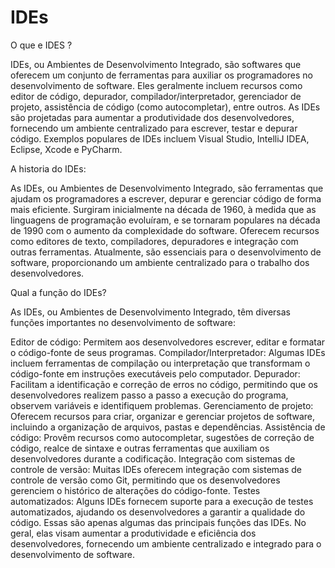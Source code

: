 # IDEs

O que e IDES ?

IDEs, ou Ambientes de Desenvolvimento Integrado, são softwares que oferecem um conjunto de ferramentas para auxiliar os programadores no desenvolvimento de software. Eles geralmente incluem recursos como editor de código, depurador, compilador/interpretador, gerenciador de projeto, assistência de código (como autocompletar), entre outros. As IDEs são projetadas para aumentar a produtividade dos desenvolvedores, fornecendo um ambiente centralizado para escrever, testar e depurar código. Exemplos populares de IDEs incluem Visual Studio, IntelliJ IDEA, Eclipse, Xcode e PyCharm.

A historia do IDEs:

 As IDEs, ou Ambientes de Desenvolvimento Integrado, são ferramentas que ajudam os programadores a escrever, depurar e gerenciar código de forma mais eficiente. Surgiram inicialmente na década de 1960, à medida que as linguagens de programação evoluíram, e se tornaram populares na década de 1990 com o aumento da complexidade do software. Oferecem recursos como editores de texto, compiladores, depuradores e integração com outras ferramentas. Atualmente, são essenciais para o desenvolvimento de software, proporcionando um ambiente centralizado para o trabalho dos desenvolvedores.
  
Qual a função do IDEs?

 As IDEs, ou Ambientes de Desenvolvimento Integrado, têm diversas funções importantes no desenvolvimento de software:

Editor de código: Permitem aos desenvolvedores escrever, editar e formatar o código-fonte de seus programas.
Compilador/Interpretador: Algumas IDEs incluem ferramentas de compilação ou interpretação que transformam o código-fonte em instruções executáveis pelo computador.
Depurador: Facilitam a identificação e correção de erros no código, permitindo que os desenvolvedores realizem passo a passo a execução do programa, observem variáveis e identifiquem problemas.
Gerenciamento de projeto: Oferecem recursos para criar, organizar e gerenciar projetos de software, incluindo a organização de arquivos, pastas e dependências.
Assistência de código: Provêm recursos como autocompletar, sugestões de correção de código, realce de sintaxe e outras ferramentas que auxiliam os desenvolvedores durante a codificação.
Integração com sistemas de controle de versão: Muitas IDEs oferecem integração com sistemas de controle de versão como Git, permitindo que os desenvolvedores gerenciem o histórico de alterações do código-fonte.
Testes automatizados: Alguns IDEs fornecem suporte para a execução de testes automatizados, ajudando os desenvolvedores a garantir a qualidade do código.
Essas são apenas algumas das principais funções das IDEs. No geral, elas visam aumentar a produtividade e eficiência dos desenvolvedores, fornecendo um ambiente centralizado e integrado para o desenvolvimento de software.
